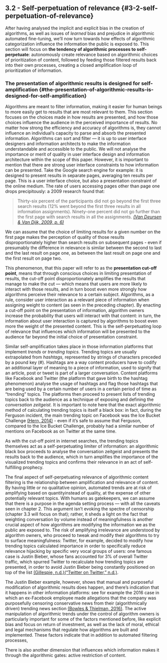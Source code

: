 ## 3.2 - Self-perpetuation of relevance {#3-2-self-perpetuation-of-relevance}

After having analysed the implicit and explicit bias in the creation of algorithms, as well as issues of _learned_ bias and prejudice in algorithmic automated fine-tuning, we’ll now turn towards how effects of algorithmic categorization influence the information the public is exposed to. This section will focus on **the tendency of algorithmic processes to self-perpetuate**: autonomously create relevance based on algorithmic choices of prioritization of content, followed by feeding those filtered results back into their own processes, creating a closed amplification loop of prioritization of information.

### The presentation of algorithmic results is designed for self-amplification {#the-presentation-of-algorithmic-results-is-designed-for-self-amplification}

Algorithms are meant to filter information, making it easier for human beings to more easily get to results that are most relevant to them. This section focuses on the choices made in how results are presented, and how those choices influence the audience in the perceived importance of results. No matter how strong the efficiency and accuracy of algorithms is, they cannot influence an individual’s capacity to parse and absorb the presented information. Algorithms can sort and filter — it is up to user interface designers and information architects to make the information understandable and accessible to the public. We will not analyse the importance or merit of quality in user interface design and information architecture within the scope of this paper. However, it is important to mention that there are strong user interface constraints to how information can be presented. Take the Google search engine for example: it is designed to present results in separate pages, averaging ten results per page. This is a user interface choice, but also a presentation constraint of the online medium. The rate of users accessing pages other than page one drops precipitously: a 2009 research found that:

> Thirty-six percent of the participants did not go beyond the first three search results (12% went beyond the first three results in all information assignments). Ninety-one percent did not go further than the first page with search results in all the assignments. [_(Van Deursen &amp; Van Dijk, 2009, p. 6)_](https://paperpile.com/c/BG18Wg/Wbo2/?locator=6)

We can assume that the choice of limiting results for a given number on the first page makes the perception of quality of those results disproportionately higher than search results on subsequent pages - even if presumably the difference in relevance is similar between the second to last and the last result on page one, as between the last result on page one and the first result on page two.

This phenomenon, that this paper will refer to as the **presentation cut-off point**, means that through conscious choices in limiting presentation of results, the cut-off point disproportionately amplifies the results that manage to make the cut — which means that users are more likely to interact with those results, and in turn boost even more strongly how algorithms perceive their relevance to a certain subject. Algorithms, as a rule, consider user interaction as a relevant piece of information when assigning weight to content (as seen in the preceding chapter). By enacting a cut-off point on the presentation of information, algorithm owners increase the probability that users will interact with that content: in turn, the information about user interaction is captured by algorithms to boost even more the weight of the presented content. This is the self-perpetuating loop of relevance that influences which information will be presented to the audience far beyond the initial choice of presentation constraint.

Similar self-amplification takes place in those information platforms that implement _trends_ or _trending topics._ Trending topics are usually extrapolated from _hashtags,_ represented by strings of characters preceded by a pound key (#). Hashtags are a way content producers have to codify an additional layer of meaning to a piece of information, used to signify that an article, post or tweet is part of a larger conversation. Content platforms like Facebook and Twitter (the platform that gave birth to the hashtag phenomenon) analyse the usage of hashtags and flag those hashtags that are being used by a certain number of users in a certain period of time as “trending” topics. The platforms then proceed to present lists of trending topics back to the audience as a technique of exposing and defining the _conversation zeitgeist._ It is important to note here that the exact algorithmic method of calculating trending topics is itself a black box: in fact, during the Ferguson incident, the main trending topic on Facebook was the Ice Bucket Challenge [(Hern, 2014)](https://paperpile.com/c/BG18Wg/76A7) - even if it’s safe to assume that Ferguson, compared to the Ice Bucket Challenge, probably had a similar number of mentions on Facebook as on Twitter at the same time.

As with the cut-off point in internet searches, the trending topics themselves act as a self-perpetuating limiter of information: an algorithmic black box proceeds to analyse the conversation zeitgeist and presents the results back to the audience, which in turn amplifies the importance of the visualized trending topics and confirms their relevance in an act of self-fulfilling prophecy.

The final aspect of self-perpetuating relevance of algorithmic content filtering is the relationship between amplification and relevance of content. By having little or no qualitative opinion, automated trends are at risk of amplifying based on quantityinstead of quality, at the expense of other potentially relevant topics. With humans as gatekeepers, we can assume that there is a purpose in the agenda setting process — with all the caveats seen in chapter 2\. This argument isn’t evoking the spectre of censorship (chapter 3.3 will focus on that); rather, it sheds a light on the fact that weighting conversation by volume instead of meaningfulness is another crucial aspect of how algorithms are modifying the information we as the public are exposed to. The risk of amplifying irrelevance are understood by algorithm owners, who proceed to tweak and modify their algorithms to try to surface meaningfulness: Twitter, for example, decided to modify how trending topics calculated importance in order to specifically reduce relevance hijacking by specific very vocal groups of users: one famous case is Justin Bieber, whose fans accounted for 3% of overall Twitter traffic, which spurred Twitter to recalculate how trending topics are presented, in order to avoid Justin Bieber being constantly positioned on top of the list [(Gillespie, n.d.)](https://paperpile.com/c/BG18Wg/QdRA)[(“Twitter on Twitter,” n.d.)](https://paperpile.com/c/BG18Wg/NTS0).

The Justin Bieber example, however, shows that manual and purposeful modification of algorithmic results does happen, and there’s indication that it happens in other information platforms: see for example the 2016 case in which an ex-Facebook employee made allegations that the company was purposefully censoring conservative news from their (algorithmically driven) trending news section [(Bowles &amp; Thielman, 2016)](https://paperpile.com/c/BG18Wg/jI9l). The active manipulation of algorithmic trends under the control of algorithm owners is particularly important for some of the factors mentioned before, like explicit bias and focus on return of investment, as well as the lack of moral, ethical and legal mechanisms that regulate how algorithms are built and implemented. These factors indicate that in addition to automated filtering processes,

There is also another dimension that influences which information makes it through the algorithmic gates: active restriction of content.